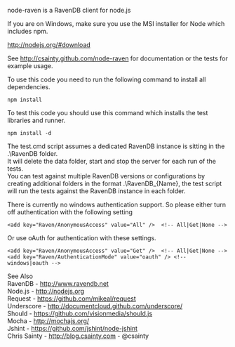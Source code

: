 node-raven is a RavenDB client for node.js


If you are on Windows, make sure you use the MSI installer for Node which includes npm.

http://nodejs.org/#download


See http://csainty.github.com/node-raven for documentation or the tests for example usage.

To use this code you need to run the following command to install all dependencies.

```
npm install
```

To test this code you should use this command which installs the test libraries and runner.

```
npm install -d
```

The test.cmd script assumes a dedicated RavenDB instance is sitting in the .\RavenDB folder.  
It will delete the data folder, start and stop the server for each run of the tests.  
You can test against multiple RavenDB versions or configurations by creating additional folders in the format .\RavenDB_{Name}, the test script will run the tests against the RavenDB instance in each folder.

There is currently no windows authentication support. So please either turn off authentication with the following setting

```
<add key="Raven/AnonymousAccess" value="All" />  <!-- All|Get|None -->
```

Or use oAuth for authentication with these settings.

```
<add key="Raven/AnonymousAccess" value="Get" />  <!-- All|Get|None -->
<add key="Raven/AuthenticationMode" value="oauth" /> <!-- windows|oauth -->
```

See Also  
RavenDB - http://www.ravendb.net  
Node.js - http://nodejs.org  
Request - https://github.com/mikeal/request  
Underscore - http://documentcloud.github.com/underscore/  
Should - https://github.com/visionmedia/should.js  
Mocha - http://mochajs.org/  
Jshint - https://github.com/jshint/node-jshint  
Chris Sainty - http://blog.csainty.com  -  @csainty  

